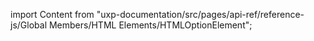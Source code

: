 
import Content from "uxp-documentation/src/pages/api-ref/reference-js/Global Members/HTML Elements/HTMLOptionElement";

<Content query="product=xd"/>
